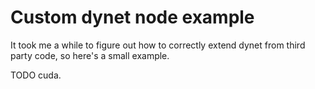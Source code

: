 # Custom dynet node example

It took me a while to figure out how to correctly extend dynet from third party
code, so here's a small example.

TODO cuda.


